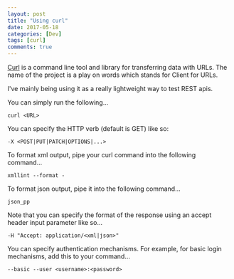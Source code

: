 ```yaml
---
layout: post
title: "Using curl"
date: 2017-05-18
categories: [Dev]
tags: [curl]
comments: true
---
```

[Curl](https://curl.haxx.se/) is a command line tool and library for transferring data with URLs. The name of the project is a play on words which stands for Client for URLs.

I've mainly being using it as a really lightweight way to test REST apis.

You can simply run the following...

`curl <URL>`

You can specify the HTTP verb (default is GET) like so:

`-X <POST|PUT|PATCH|OPTIONS|...>`

To format xml output, pipe your curl command into the following command...

`xmllint --format -`

To format json output, pipe it into the following command...

`json_pp`

Note that you can specify the format of the response using an accept header input parameter like so...

`-H "Accept: application/<xml|json>"`

You can specify authentication mechanisms. For example, for basic login mechanisms, add this to your command...

`--basic --user <username>:<password>`
